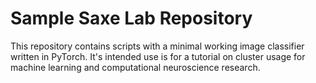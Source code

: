 # Sample Saxe Lab Repository

This repository contains scripts with a minimal working image classifier written in PyTorch. It's intended use is for a tutorial on cluster usage for machine learning and computational neuroscience research. 
